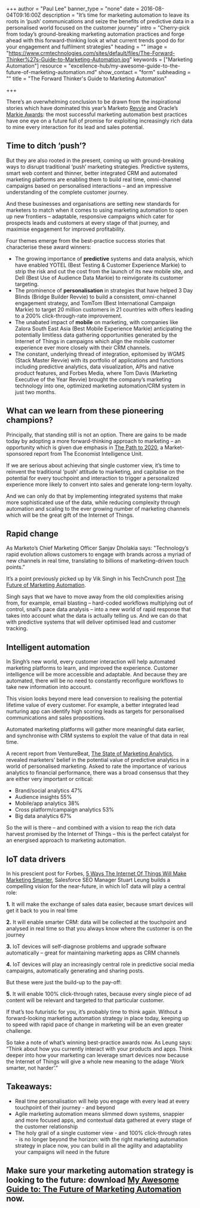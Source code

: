 +++
author = "Paul Lee"
banner_type = "none"
date = 2016-08-04T09:16:00Z
description = "It’s time for marketing automation to leave its roots in ‘push’ communications and seize the benefits of predictive data in a personalised world focused on the customer journey"
intro = "Cherry-pick from today’s ground-breaking marketing automation practices and forge ahead with this forward-thinking look at what current trends good do for your engagement and fulfilment strategies"
heading = ""
image = "https://www.crmtechnologies.com/sites/default/files/The-Forward-Thinker%27s-Guide-to-Marketing-Automation.jpg"
keywords = ["Marketing Automation"]
resource = "excellence-hub/my-awesome-guide-to-the-future-of-marketing-automation.md"
show_contact = "form"
subheading = ""
title = "The Forward Thinker's Guide to Marketing Automation"

+++

There’s an overwhelming conclusion to be drawn from the inspirational stories which have dominated this year’s Marketo [Revvie](https://events.marketo.com/summit/2016/awards/) and Oracle’s [Markie Awards](http://markies.eloqua.com/): the most successful marketing automation best practices have one eye on a future full of promise for exploiting increasingly rich data to mine every interaction for its lead and sales potential.

## Time to ditch ‘push’?

But they are also rooted in the present, coming up with ground-breaking ways to disrupt traditional ‘push’ marketing strategies. Predictive systems, smart web content and thinner, better integrated CRM and automated marketing platforms are enabling them to build real time, omni-channel campaigns based on personalised interactions – and an impressive understanding of the complete customer journey.

And these businesses and organisations are setting new standards for marketers to match when it comes to using marketing automation to open up new frontiers – adaptable, responsive campaigns which cater for  prospects leads and customers at every stage of that journey, and maximise engagement for improved profitability.

Four themes emerge from the best-practice success stories that characterise these award winners:

*   The growing importance of **predictive** systems and data analysis, which have enabled YOTEL (Best Testing & Customer Experience Markie) to strip the risk and cut the cost from the launch of its new mobile site, and Dell (Best Use of Audience Data Markie) to reinvigorate its customer targeting.
*   The prominence of **personalisation** in strategies that have helped 3 Day Blinds (Bridge Builder Revvie) to build a consistent, omni-channel engagement strategy, and TomTom (Best International Campaign Markie) to target 20 million customers in 21 countries with offers leading to a 200% click-through-rate improvement.
*   The unabated impact of **mobile** on marketing, with companies like Zalora South East Asia (Best Mobile Experience Markie) anticipating the potentially limitless data gathering opportunities generated by the Internet of Things in campaigns which align the mobile customer experience ever more closely with their CRM channels.
*   The constant, underlying thread of integration, epitomised by WGMS (Stack Master Revvie) with its portfolio of applications and functions including predictive analytics, data visualization, APIs and native product features, and Forbes Media, where Tom Davis (Marketing Executive of the Year Revvie) brought the company’s marketing technology into one, optimized marketing automation/CRM system in just two months.

## What can we learn from these pioneering champions?

Principally, that standing still is not an option. There are gains to be made today by adopting a more forward-thinking approach to marketing – an opportunity which is given due emphasis in [The Path to 2020](http://www.thedrum.com/news/2016/04/06/cmos-no-longer-chief-megaphone-officer-marketers-confident-seizing-customer), a Market-sponsored report from The Economist Intelligence Unit.

If we are serious about achieving that single customer view, it’s time to reinvent the traditional ‘push’ attitude to marketing, and capitalise on the potential for every touchpoint and interaction to trigger a personalized experience more likely to convert into sales and generate long-term loyalty.

And we can only do that by implementing integrated systems that make more sophisticated use of the data, while reducing complexity through automation and scaling to the ever growing number of marketing channels which will be the great gift of the Internet of Things.

## Rapid change

As Marketo’s Chief Marketing Officer Sanjav Dholakia says: "Technology’s rapid evolution allows customers to engage with brands across a myriad of new channels in real time, translating to billions of marketing-driven touch points.”

It’s a point previously picked up by Vik Singh in his TechCrunch post [The Future of Marketing Automation](http://techcrunch.com/2015/04/23/the-future-of-marketing-automation/).

Singh says that we have to move away from the old complexities arising from, for example, email blasting – hard-coded workflows multiplying out of control, snail’s pace data analysis – into a new world of rapid response that takes into account what the data is actually telling us. And we can do that with predictive systems that will deliver optimised lead and customer tracking.

## Intelligent automation

In Singh’s new world, every customer interaction will help automated marketing platforms to learn, and improved the experience. Customer intelligence will be more accessible and adaptable. And because they are automated, there will be no need to constantly reconfigure workflows to take new information into account.

This vision looks beyond mere lead conversion to realising the potential lifetime value of every customer. For example, a better integrated lead nurturing app can identify high scoring leads as targets for personalised communications and sales propositions.

Automated marketing platforms will gather more meaningful data earlier, and synchronise with CRM systems to exploit the value of that data in real time.

A recent report from VentureBeat, [The State of Marketing Analytics](http://insight.venturebeat.com/report/state-marketing-analytics-insights-age-customer), revealed marketers’ belief in the potential value of predictive analytics in a world of personalised marketing. Asked to rate the importance of various analytics to financial performance, there was a broad consensus that they are either very important or critical:

*   Brand/social analytics                    47%
*   Audience insights                         55%
*   Mobile/app analytics                      38%
*   Cross platform/campaign analytics         53%
*   Big data analytics                        67%

So the will is there – and combined with a vision to reap the rich data harvest promised by the Internet of Things – this is the perfect catalyst for an energised approach to marketing automation.

## IoT data drivers

In his prescient post for Forbes, [5 Ways The Internet Of Things Will Make Marketing Smarter](http://www.forbes.com/sites/salesforce/2014/08/30/5-ways-iot-marketing-smarter/#14789a57442b), Salesforce SEO Manager Stuart Leung builds a compelling vision for the near-future, in which IoT data will play a central role:

**1.**   It will make the exchange of sales data easier, because smart devices will get it back to you in real time

**2.**   It will enable smarter CRM: data will be collected at the touchpoint and analysed in real time so that you always know where the customer is on the journey

**3.**   IoT devices will self-diagnose problems and upgrade software automatically – great for maintaining marketing apps as CRM channels

**4.**   IoT devices will play an increasingly central role in predictive social media campaigns, automatically generating and sharing posts.

But these were just the build-up to the pay-off:

**5.**   It will enable 100% click-through rates, because every single piece of ad content will be relevant and targeted to that particular customer.

If that’s too futuristic for you, it’s probably time to think again. Without a forward-looking marketing automation strategy in place today, keeping up to speed with rapid pace of change in marketing will be an even greater challenge.

So take a note of what’s winning best-practice awards now. As Leung says: “Think about how you currently interact with your products and apps. Think deeper into how your marketing can leverage smart devices now because the Internet of Things will give a whole new meaning to the adage ‘Work smarter, not harder’.”

## Takeaways:

*   Real time personalisation will help you engage with every lead at every touchpoint of their journey - and beyond
*   Agile marketing automation means slimmed down systems, snappier and more focused apps, and contextual data gathered at every stage of the customer relationship
*   The holy grail of a single customer view - and 100% click-through rates - is no longer beyond the horizon: with the right marketing automation strategy in place now, you can build in all the agility and adaptability your campaigns will need in the future

## Make sure your marketing automation strategy is looking to the future: download [My Awesome Guide to: The Future of Marketing Automation](http://interact.crmtechnologies.com/my-awesome-guide-to-the-future-of-marketing-automation) now.